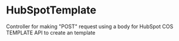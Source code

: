 # HubSpotTemplate
Controller for making "POST" request using a body for HubSpot COS TEMPLATE API to create an template
